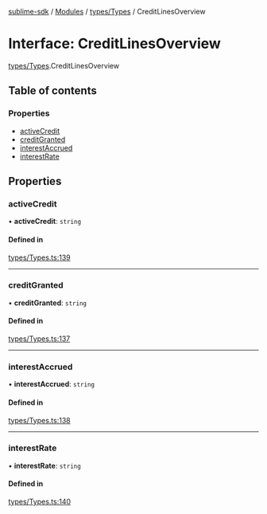 [sublime-sdk](../README.md) / [Modules](../modules.md) / [types/Types](../modules/types_Types.md) / CreditLinesOverview

# Interface: CreditLinesOverview

[types/Types](../modules/types_Types.md).CreditLinesOverview

## Table of contents

### Properties

- [activeCredit](types_Types.CreditLinesOverview.md#activecredit)
- [creditGranted](types_Types.CreditLinesOverview.md#creditgranted)
- [interestAccrued](types_Types.CreditLinesOverview.md#interestaccrued)
- [interestRate](types_Types.CreditLinesOverview.md#interestrate)

## Properties

### activeCredit

• **activeCredit**: `string`

#### Defined in

[types/Types.ts:139](https://github.com/sublime-finance/sublime-sdk/blob/b302b75/src/types/Types.ts#L139)

___

### creditGranted

• **creditGranted**: `string`

#### Defined in

[types/Types.ts:137](https://github.com/sublime-finance/sublime-sdk/blob/b302b75/src/types/Types.ts#L137)

___

### interestAccrued

• **interestAccrued**: `string`

#### Defined in

[types/Types.ts:138](https://github.com/sublime-finance/sublime-sdk/blob/b302b75/src/types/Types.ts#L138)

___

### interestRate

• **interestRate**: `string`

#### Defined in

[types/Types.ts:140](https://github.com/sublime-finance/sublime-sdk/blob/b302b75/src/types/Types.ts#L140)
